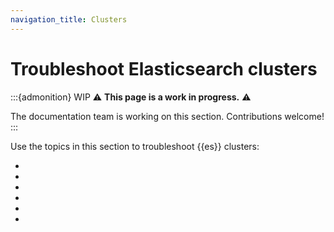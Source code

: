 ```yaml
---
navigation_title: Clusters
---
```


# Troubleshoot Elasticsearch clusters

:::{admonition} WIP
⚠️ **This page is a work in progress.** ⚠️

The documentation team is working on this section. Contributions welcome!
:::

Use the topics in this section to troubleshoot {{es}} clusters:

* [](/troubleshoot/elasticsearch/clusters.md)
* [](/troubleshoot/elasticsearch/troubleshooting-unstable-cluster.md)
* [](/troubleshoot/elasticsearch/troubleshooting-unbalanced-cluster.md)
* [](/troubleshoot/elasticsearch/remote-clusters.md)
* [](/troubleshoot/elasticsearch/diagnose-unassigned-shards.md)
* [](/troubleshoot/elasticsearch/troubleshooting-shards-capacity-issues.md)
